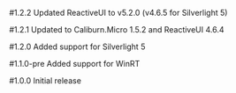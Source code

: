 #1.2.2
Updated ReactiveUI to v5.2.0 (v4.6.5 for Silverlight 5)

#1.2.1
Updated to Caliburn.Micro 1.5.2 and ReactiveUI 4.6.4

#1.2.0
Added support for Silverlight 5

#1.1.0-pre
Added support for WinRT

#1.0.0
Initial release
